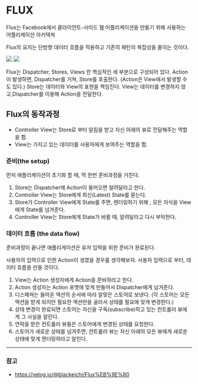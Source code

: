 # FLUX

Flux는 Facebook에서 클라이언트-사이드 웹 어플리케이션을 만들기 위해 사용하는 어플리케이션 아키텍쳐

Flux의 요지는 단방향 데이터 흐름을 적용하고 기존의 패턴의 복잡성을 줄이는 것이다.

<img src="https://velog.velcdn.com/images/blackeichi/post/17fbf86a-bb6e-4951-86ee-acf2ff1ab579/image.png" />

<img src="https://velog.velcdn.com/images/blackeichi/post/b3041060-5e39-4bb2-961a-4e81f61a837c/image.png" />

Flux는 Dispatcher, Stores, Views 란 핵심적인 세 부분으로 구성되어 있다.
Action이 발생하면, Dispatcher를 거쳐, Store를 호출한다. (Action은 View에서 발생할 수도 있다.)
Store는 데이터와 View의 표현을 책임진다.
View는 데이터를 변경하지 않고,Dispatcher를 이용해 Action을 전달한다.

## Flux의 동작과정

- Controller View는 Store로 부터 알림을 받고 자신 아래의 뷰로 전달해주는 역할을 함.
- View는 가지고 있는 데이터를 사용자에게 보여주는 역할을 함.

### 준비(the setup)

먼저 애플리케이션이 초기화 할 때, 딱 한번 준비과정을 거친다.

1. Store는 Dispatcher에 Action이 들어오면 알려달라고 한다.
2. Controller View는 Store에게 최신(Latest) State를 묻는다.
3. Store가 Controller View에게 State를 주면, 렌더링하기 위해 , 모든 자식을 View에게 State를 넘겨준다.
4. Controller View는 Store에게 State가 바뀔 때, 알려달라고 다시 부탁한다.

### 데이터 흐름 (the data flow)

준비과정이 끝나면 애플리게이션은 유저 입력을 위한 준비가 완료된다.

사용자의 입력으로 인한 Action이 생겼을 경우를 생각해보자.
사용자 입력으로 부터, 데이터 흐름을 만들 것이다.

1. View는 Action 생성자에게 Action을 준비하라고 한다.
2. Action 생성자는 Action 포맷에 맞게 만들어서 Dispatcher에게 넘겨준다.
3. 디스패쳐는 들어온 액션의 순서에 따라 알맞은 스토어로 보낸다. (각 스토어는 모든 액션을 받게 되지만 필요한 액션만을 골라서 상태를 필요에 맞게 변경한다.)
4. 상태 변경이 완료되면 스토어는 자신을 구독(subscribe)하고 있는 컨트롤러 뷰에게 그 사실을 알린다.
5. 연락을 받은 컨트롤러 뷰들은 스토어에게 변경된 상태를 요청한다.
6. 스토어가 새로운 상태를 넘겨주면, 컨트롤러 뷰는 자신 아래의 모든 뷰에게 새로운 상태에 맞게 렌더링하라고 알린다.

---

### 참고

- https://velog.io/@blackeichi/Flux%EB%9E%80

